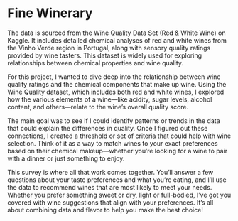 # Fine Winerary
The data is sourced from the Wine Quality Data Set (Red & White Wine) on Kaggle. It includes detailed chemical analyses of red and white wines from the Vinho Verde region in Portugal, along with sensory quality ratings provided by wine tasters. This dataset is widely used for exploring relationships between chemical properties and wine quality. 

For this project, I wanted to dive deep into the relationship between wine quality ratings and the chemical components that make up wine. Using the Wine Quality dataset, which includes both red and white wines, I explored how the various elements of a wine—like acidity, sugar levels, alcohol content, and others—relate to the wine’s overall quality score.

The main goal was to see if I could identify patterns or trends in the data that could explain the differences in quality. Once I figured out these connections, I created a threshold or set of criteria that could help with wine selection. Think of it as a way to match wines to your exact preferences based on their chemical makeup—whether you’re looking for a wine to pair with a dinner or just something to enjoy.

This survey is where all that work comes together. You’ll answer a few questions about your taste preferences and what you’re eating, and I’ll use the data to recommend wines that are most likely to meet your needs. Whether you prefer something sweet or dry, light or full-bodied, I’ve got you covered with wine suggestions that align with your preferences. It’s all about combining data and flavor to help you make the best choice!

